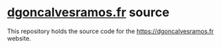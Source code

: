 # [dgoncalvesramos.fr](https://dgoncalvesramos.fr) source
This repository holds the source code for the https://dgoncalvesramos.fr website.
